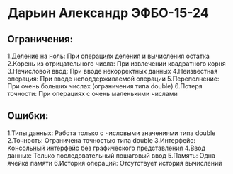 # Дарьин Александр ЭФБО-15-24
## Ограничения:
1.Деление на ноль: При операциях деления и вычисления остатка
2.Корень из отрицательного числа: При извлечении квадратного корня
3.Нечисловой ввод: При вводе некорректных данных
4.Неизвестная операция: При вводе неподдерживаемой операции
5.Переполнение: При очень больших числах (ограничения типа double)
6.Потеря точности: При операциях с очень маленькими числами


## Ошибки:
1.Типы данных: Работа только с числовыми значениями типа double
2.Точность: Ограничена точностью типа double
3.Интерфейс: Консольный интерфейс без графического представления
4.Ввод данных: Только последовательный пошаговый ввод
5.Память: Одна ячейка памяти
6.История операций: Отсутствует история вычислений
